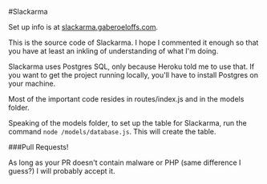#Slackarma

Set up info is at [slackarma.gaberoeloffs.com](http://slackarma.gaberoeloffs.com).

This is the source code of Slackarma. I hope I commented it enough so
that you have at least an inkling of understanding of what I'm
doing.

Slackarma uses Postgres SQL, only because Heroku told me to use that.
If you want to get the project running locally, you'll have to install
Postgres on your machine.

Most of the important code resides in routes/index.js and in the models folder.

Speaking of the models folder, to set up the table for Slackarma, run the command
`node /models/database.js`. This will create the table.

###Pull Requests!

As long as your PR doesn't contain malware or PHP (same difference I guess?) I
will probably accept it.
